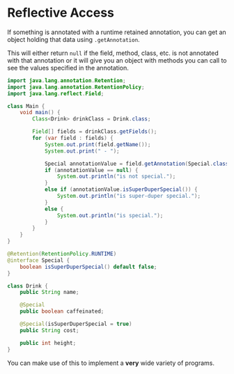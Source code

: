# Reflective Access

If something is annotated with a runtime retained annotation,
you can get an object holding that data using `.getAnnotation`.

This will either return `null` if the field, method, class, etc. is not
annotated with that annotation or it will give you an object
with methods you can call to see the values specified in the annotation.

```java
import java.lang.annotation.Retention;
import java.lang.annotation.RetentionPolicy;
import java.lang.reflect.Field;

class Main {
    void main() {
        Class<Drink> drinkClass = Drink.class;

        Field[] fields = drinkClass.getFields();
        for (var field : fields) {
            System.out.print(field.getName());
            System.out.print(" - ");

            Special annotationValue = field.getAnnotation(Special.class);
            if (annotationValue == null) {
                System.out.println("is not special.");
            }
            else if (annotationValue.isSuperDuperSpecial()) {
                System.out.println("is super-duper special.");
            }
            else {
                System.out.println("is special.");
            }
        }
    }
}

@Retention(RetentionPolicy.RUNTIME)
@interface Special {
    boolean isSuperDuperSpecial() default false;
}

class Drink {
    public String name;

    @Special
    public boolean caffeinated;

    @Special(isSuperDuperSpecial = true)
    public String cost;

    public int height;
}
```

You can make use of this to implement a **very** wide variety of programs.